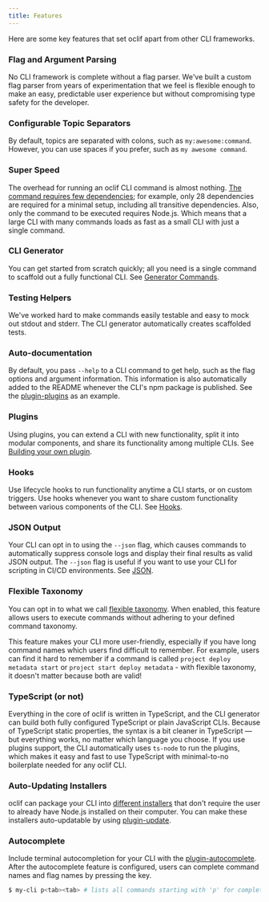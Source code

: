 ```yaml
---
title: Features
---
```


Here are some key features that set oclif apart from other CLI frameworks.

### Flag and Argument Parsing

No CLI framework is complete without a flag parser. We've built a custom flag parser from years of experimentation that we feel is flexible enough to make an easy, predictable user experience but without compromising type safety for the developer.

### Configurable Topic Separators

By default, topics are separated with colons, such as `my:awesome:command`. However, you can use spaces if you prefer, such as `my awesome command`.

### Super Speed

The overhead for running an oclif CLI command is almost nothing. [The command requires few dependencies](https://www.npmjs.com/package/@oclif/core?activeTab=dependencies); for example, only 28 dependencies are required for a minimal setup, including all transitive dependencies. Also, only the command to be executed requires Node.js. Which means that a large CLI with many commands loads as fast as a small CLI with just a single command.

### CLI Generator

You can get started from scratch quickly; all you need is a single command to scaffold out a fully functional CLI. See [Generator Commands](https://oclif.io/docs/generator_commands).

### Testing Helpers

We've worked hard to make commands easily testable and easy to mock out stdout and stderr. The CLI generator automatically creates scaffolded tests.

### Auto-documentation

By default, you pass `--help` to a CLI command to get help, such as the flag options and argument information. This information is also automatically added to the README whenever the CLI's npm package is published. See the [plugin-plugins](https://github.com/oclif/plugin-plugins) as an example.

### Plugins

Using plugins, you can extend a CLI with new functionality, split it into modular components, and share its functionality among multiple CLIs. See [Building your own plugin](https://oclif.io/docs/plugins#building-your-own-plugin).

### Hooks

Use lifecycle hooks to run functionality anytime a CLI starts, or on custom triggers. Use hooks whenever you want to share custom functionality between various components of the CLI. See [Hooks](https://oclif.io/docs/hooks).

### JSON Output

Your CLI can opt in to using the `--json` flag, which causes commands to automatically suppress console logs and display their final results as valid JSON output. The `--json` flag is useful if you want to use your CLI for scripting in CI/CD environments. See [JSON](https://oclif.io/docs/json).

### Flexible Taxonomy

You can opt in to what we call [flexible taxonomy](./flexible_taxonomy.md). When enabled, this feature allows users to execute commands without adhering to your defined command taxonomy.

This feature makes your CLI more user-friendly, especially if you have long command names which users find difficult to remember. For example, users can find it hard to remember if a command is called `project deploy metadata start` or `project start deploy metadata` - with flexible taxonomy, it doesn't matter because both are valid!

### TypeScript (or not)

Everything in the core of oclif is written in TypeScript, and the CLI generator can build both fully configured TypeScript or plain JavaScript CLIs. Because of TypeScript static properties, the syntax is a bit cleaner in TypeScript — but everything works, no matter which language you choose. If you use plugins support, the CLI automatically uses `ts-node` to run the plugins, which makes it easy and fast to use TypeScript with minimal-to-no boilerplate needed for any oclif CLI.

### Auto-Updating Installers

oclif can package your CLI into [different installers](releasing.md) that don't require the user to already have Node.js installed on their computer. You can make these installers auto-updatable by using [plugin-update](https://github.com/oclif/plugin-update).

### Autocomplete

Include terminal autocompletion for your CLI with the [plugin-autocomplete](https://github.com/oclif/plugin-autocomplete). After the autocomplete feature is configured, users can complete command names and flag names by pressing the <TAB> key. 

```bash
$ my-cli p<tab><tab> # lists all commands starting with 'p' for completion
```
